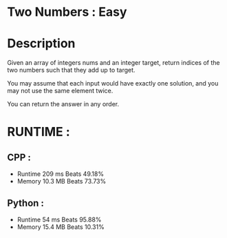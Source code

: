 # Two Numbers : Easy 
# Description 
Given an array of integers nums and an integer target, return indices of the two numbers such that they add up to target.

You may assume that each input would have exactly one solution, and you may not use the same element twice.

You can return the answer in any order.
# RUNTIME : 
##  CPP : 
* Runtime 209 ms Beats 49.18%
* Memory 10.3 MB Beats 73.73%
## Python : 
* Runtime 54 ms Beats 95.88%
* Memory 15.4 MB Beats 10.31%